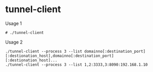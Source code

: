 # tunnel-client

Usage 1
```
# ./tunnel-client
```
Usage 2 
```
./tunnel-client --process 3 --list domainno[:destination_port][:destionation_host],domainno[:destination_port][:destionation_host]...
./tunnel-client --process 3 --list 1,2:3333,3:8090:192.168.1.10
```



